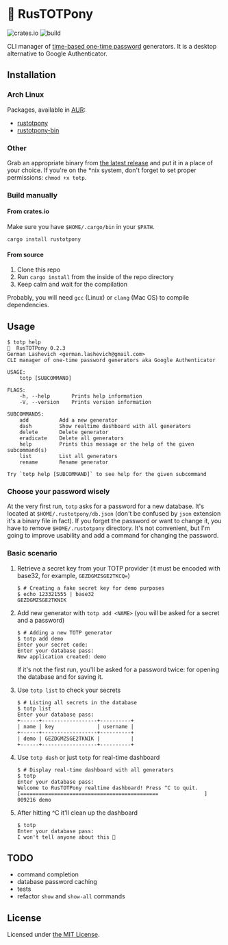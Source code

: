 # 🐴 RusTOTPony

![crates.io](https://img.shields.io/crates/v/rustotpony.svg)
![build](https://github.com/zebradil/rustotpony/workflows/build/badge.svg)

CLI manager of [time-based one-time password](https://en.wikipedia.org/wiki/Time-based_One-time_Password_algorithm) generators.
It is a desktop alternative to Google Authenticator.

## Installation

### Arch Linux

Packages, available in [AUR](https://aur.archlinux.org/):

- [rustotpony](https://aur.archlinux.org/packages/rustotpony/)
- [rustotpony-bin](https://aur.archlinux.org/packages/rustotpony-bin/)

### Other

Grab an appropriate binary from [the latest release](https://github.com/Zebradil/rustotpony/releases/latest) and put it
in a place of your choice. If you're on the *nix system, don't forget to set proper permissions: `chmod +x totp`.

### Build manually

#### From crates.io

Make sure you have `$HOME/.cargo/bin` in your `$PATH`.

```shell
cargo install rustotpony
```

#### From source

1. Clone this repo
1. Run `cargo install` from the inside of the repo directory
1. Keep calm and wait for the compilation

Probably, you will need `gcc` (Linux) or `clang` (Mac OS) to compile dependencies.

## Usage

```text
$ totp help
🐴  RusTOTPony 0.2.3
German Lashevich <german.lashevich@gmail.com>
CLI manager of one-time password generators aka Google Authenticator

USAGE:
    totp [SUBCOMMAND]

FLAGS:
    -h, --help       Prints help information
    -V, --version    Prints version information

SUBCOMMANDS:
    add          Add a new generator
    dash         Show realtime dashboard with all generators
    delete       Delete generator
    eradicate    Delete all generators
    help         Prints this message or the help of the given subcommand(s)
    list         List all generators
    rename       Rename generator

Try `totp help [SUBCOMMAND]` to see help for the given subcommand
```

### Choose your password wisely

At the very first run, `totp` asks for a password for a new database.
It's located at `$HOME/.rustotpony/db.json` (don't be confused by `json` extension it's a binary file in fact).
If you forget the password or want to change it, you have to remove `$HOME/.rustotpony` directory.
It's not convenient, but I'm going to improve usability and add a command for changing the password.

### Basic scenario

1. Retrieve a secret key from your TOTP provider (it must be encoded with base32, for example, `GEZDGMZSGE2TKCQ=`)

    ```shell
    $ # Creating a fake secret key for demo purposes
    $ echo 123321555 | base32
    GEZDGMZSGE2TKNIK
    ```

1. Add new generator with `totp add <NAME>` (you will be asked for a secret and a password)

    ```shell
    $ # Adding a new TOTP generator
    $ totp add demo
    Enter your secret code:
    Enter your database pass:
    New application created: demo
    ```

    If it's not the first run, you'll be asked for a password twice: for opening the database and for saving it.

1. Use `totp list` to check your secrets

    ```shell
    $ # Listing all secrets in the database
    $ totp list
    Enter your database pass:
    +------+------------------+----------+
    | name | key              | username |
    +------+------------------+----------+
    | demo | GEZDGMZSGE2TKNIK |          |
    +------+------------------+----------+
    ```

1. Use `totp dash` or just `totp` for real-time dashboard

    ```shell
    $ # Display real-time dashboard with all generators
    $ totp
    Enter your database pass:
    Welcome to RusTOTPony realtime dashboard! Press ^C to quit.
    [=============================================               ]
    009216 demo
    ```

1. After hitting ^C it'll clean up the dashboard

    ```shell
    $ totp
    Enter your database pass:
    I won't tell anyone about this 🤫
    ```

## TODO

- command completion
- database password caching
- tests
- refactor `show` and `show-all` commands

## License

Licensed under [the MIT License][MIT License].

[MIT License]: https://github.com/zebradil/rustotpony/blob/master/LICENSE
